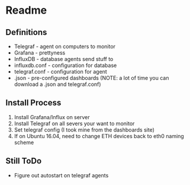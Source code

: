 # Readme

## Definitions

* Telegraf - agent on computers to monitor
* Grafana - prettyness
* InfluxDB - database agents send stuff to
* influxdb.conf - configuration for database
* telegraf.conf - configuration for agent
* .json - pre-configured dashboards (NOTE: a lot of time you can download a .json and telegraf.conf)

## Install Process

1. Install Grafana/Influx on server
2. Install Telegraf on all severs your want to monitor
3. Set telegraf config (I took mine from the dashboards site)
4. If on Ubuntu 16.04, need to change ETH devices back to eth0 naming scheme

## Still ToDo
* Figure out autostart on telegraf agents

